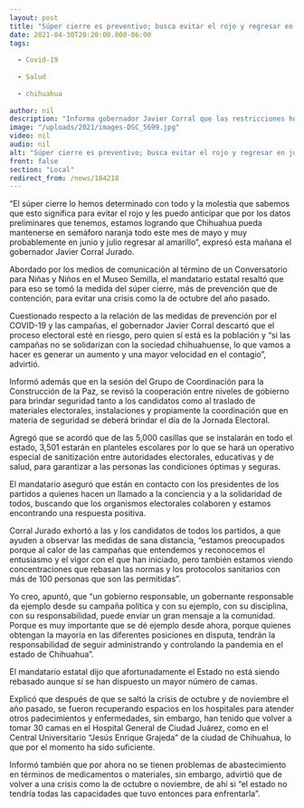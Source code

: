 ```yaml
---
layout: post
title: "Súper cierre es preventivo; busca evitar el rojo y regresar en julio al semáforo amarillo"
date: 2021-04-30T20:20:00.000-06:00
tags:
  
  - Covid-19
  
  - Salud
  
  - chihuahua
  
author: nil
description: "Informa gobernador Javier Corral que las restricciones horarias de fin de semana son medidas de prevención más que de contención, con todo y lo molesto que puedan ser; coordinará Grupo para la Construcción de la Paz sanitización de 3 mil 501 casillas que estarán ubicadas en centros escolares"
image: "/uploads/2021/images-DSC_5699.jpg"
video: nil
audio: nil
alt: "Súper cierre es preventivo; busca evitar el rojo y regresar en julio al semáforo amarillo"
front: false
section: "Local"
redirect_from: /news/184218
---
```


“El súper cierre lo hemos determinado con todo y la molestia que sabemos que esto significa para evitar el rojo y les puedo anticipar que por los datos preliminares que tenemos, estamos logrando que Chihuahua pueda mantenerse en semáforo naranja todo este mes de mayo y muy probablemente en junio y julio regresar al amarillo”, expresó esta mañana el gobernador Javier Corral Jurado.

 

Abordado por los medios de comunicación al término de un Conversatorio para Niñas y Niños en el Museo Semilla, el mandatario estatal resaltó que para eso se tomó la medida del súper cierre, más de prevención que de contención, para evitar una crisis como la de octubre del año pasado.

 

Cuestionado respecto a la relación de las medidas de prevención por el COVID-19 y las campañas, el gobernador Javier Corral descartó que el proceso electoral esté en riesgo, pero quien sí está es la población y “si las campañas no se solidarizan con la sociedad chihuahuense, lo que vamos a hacer es generar un aumento y una mayor velocidad en el contagio”, advirtió.

 

Informó además que en la sesión del Grupo de Coordinación para la Construcción de la Paz, se revisó la cooperación entre niveles de gobierno para brindar seguridad tanto a los candidatos como al traslado de materiales electorales, instalaciones y propiamente la coordinación que en materia de seguridad se deberá brindar el día de la Jornada Electoral.

 

Agregó que se acordó que de las 5,000 casillas que se instalarán en todo el estado, 3,501 estarán en planteles escolares por lo que se hará un operativo especial de sanitización entre autoridades electorales, educativas y de salud, para garantizar a las personas las condiciones óptimas y seguras.

 

El mandatario aseguró que están en contacto con los presidentes de los partidos a quienes hacen un llamado a la conciencia y a la solidaridad de todos, buscando que los organismos electorales colaboren y estamos encontrando una respuesta positiva.

 

Corral Jurado exhortó a las y los candidatos de todos los partidos, a que ayuden a observar las medidas de sana distancia, “estamos preocupados porque al calor de las campañas que entendemos y reconocemos el entusiasmo y el vigor con el que han iniciado, pero también estamos viendo concentraciones que rebasan las normas y los protocolos sanitarios con más de 100 personas que son las permitidas”.

 

Yo creo, apuntó, que “un gobierno responsable, un gobernante responsable da ejemplo desde su campaña política y con su ejemplo, con su disciplina, con su responsabilidad, puede enviar un gran mensaje a la comunidad. Porque es muy importante que se dé ejemplo desde ahora, porque quienes obtengan la mayoría en las diferentes posiciones en disputa, tendrán la responsabilidad de seguir administrando y controlando la pandemia en el estado de Chihuahua”.

 

El mandatario estatal dijo que afortunadamente el Estado no está siendo rebasado aunque sí se han dispuesto un mayor número de camas.

 

Explicó que después de que se saltó la crisis de octubre y de noviembre el año pasado, se fueron recuperando espacios en los hospitales para atender otros padecimientos y enfermedades, sin embargo, han tenido que volver a tomar 30 camas en el Hospital General de Ciudad Juárez, como en el Central Universitario “Jesús Enrique Grajeda” de la ciudad de Chihuahua, lo que por el momento ha sido suficiente. 

 

Informó también que por ahora no se tienen problemas de abastecimiento en términos de medicamentos o materiales, sin embargo, advirtió que de volver a una crisis como la de octubre o noviembre, de ahí si “el estado no tendría todas las capacidades que tuvo entonces para enfrentarla”.